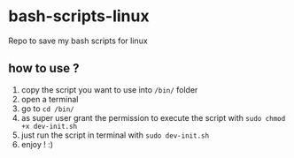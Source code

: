 # bash-scripts-linux
Repo to save my bash scripts for linux 

## how to use ? 

1. copy the script you want to use into `/bin/` folder
2. open a terminal 
3. go to `cd /bin/`
4. as super user grant the permission to execute the script with `sudo chmod +x dev-init.sh` 
5. just run the script in terminal with `sudo dev-init.sh`
6. enjoy ! :) 
